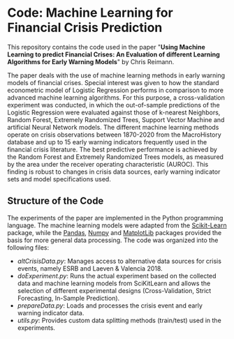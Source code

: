 # Code: Machine Learning for Financial Crisis Prediction
This repository contains the code used in the paper "**Using Machine Learning to predict Financial Crises: An Evaluation of different Learning Algorithms for Early Warning Models**" by Chris Reimann. 

The paper deals with the use of machine learning methods in early warning models of financial crises. Special interest was given to how the standard econometric model of Logistic Regression performs in comparison to more advanced machine learning algorithms. For this purpose, a cross-validation experiment was conducted, in which the out-of-sample predictions of the Logistic Regression were evaluated against those of k-nearest Neighbors, Random Forest, Extremely Randomized Trees, Support Vector Machine and artificial Neural Network models. The different machine learning methods operate on crisis observations between 1870-2020 from the MacroHistory database and up to 15 early warning indicators frequently used in the financial crisis literature. The best predictive performance is achieved by the Random Forest and Extremely Randomized Trees models, as measured by the area under the receiver operating characteristic (AUROC). This finding is robust to changes in crisis data sources, early warning indicator sets and model specifications used.

## Structure of the Code
The experiments of the paper are implemented in the Python programming language. The machine learning models were adapted from the [Scikit-Learn](https://github.com/scikit-learn/scikit-learn) package, while the [Pandas](https://github.com/pandas-dev/pandas), [Numpy](https://github.com/numpy/numpy) and [MatplotLib](https://github.com/matplotlib/matplotlib) packages provided the basis for more general data processing. The code was organized into the following files:
- *altCrisisData.py*: Manages access to alternative data sources for crisis events, namely ESRB and Laeven & Valencia 2018.
- *doExperiment.py*: Runs the actual experiment based on the collected data and machine learning models from SciKitLearn and allows the selection of different experimental designs (Cross-Validation, Strict Forecasting, In-Sample Prediction).
- *prepareData.py*: Loads and processes the crisis event and early warning indicator data. 
- *utils.py*: Provides custom data splitting methods (train/test) used in the experiments. 
